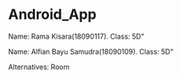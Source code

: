 # Android_App
 Name: Rama Kisara(18090117). Class: 5D" 
 
 
 
 Name: Alfian Bayu Samudra(18090109). Class: 5D"
 
 Alternatives: Room
